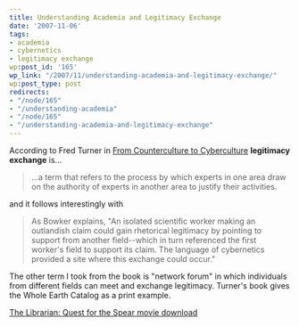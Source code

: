 ```yaml
---
title: Understanding Academia and Legitimacy Exchange
date: '2007-11-06'
tags:
- academia
- cybernetics
- legitimacy exchange
wp:post_id: '165'
wp_link: "/2007/11/understanding-academia-and-legitimacy-exchange/"
wp:post_type: post
redirects:
- "/node/165"
- "/understanding-academia"
- "/node/165"
- "/understanding-academia-and-legitimacy-exchange"
---
```


According to Fred Turner in [From Counterculture to Cyberculture](http://books.google.com/books?id=2SNFpgX_WigC&pg=PA25&lpg=PA25&dq=%22legitimacy+exchange%22&source=web&ots=tqu371QGrs&sig=yz1OyR3sa61eMBohnjh9RlqR68g) **legitimacy exchange** is...

>

> ...a term that refers to the process by which experts in one area draw on the authority of experts in another area to justify their activities.

and it follows interestingly with

>

> As Bowker explains, "An isolated scientific worker making an outlandish claim could gain rhetorical legitimacy by pointing to support from another field--which in turn referenced the first worker's field to support its claim. The language of cybernetics provided a site where this exchange could occur."

The other term I took from the book is "network forum" in which individuals from different fields can meet and exchange legitimacy. Turner's book gives the Whole Earth Catalog as a print example.

  [The Librarian: Quest for the Spear movie download](http://www.iucn-tftsg.org/?the_librarian_quest_for_the_spear)
